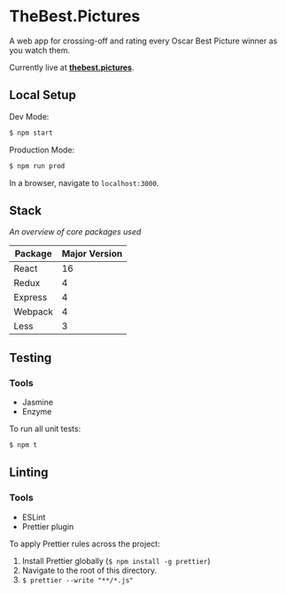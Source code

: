 # TheBest.Pictures

A web app for crossing-off and rating every Oscar Best Picture winner as you watch them.

Currently live at **[thebest.pictures](http://thebest.pictures)**.

## Local Setup

Dev Mode:

```bash
$ npm start
```

Production Mode:

```bash
$ npm run prod
```

In a browser, navigate to `localhost:3000`.

## Stack

_An overview of core packages used_

|Package|Major Version|
| --- | --- |
|React|16|
|Redux|4|
|Express|4|
|Webpack|4|
|Less|3|

## Testing

### Tools

- Jasmine
- Enzyme

To run all unit tests:

```bash
$ npm t
```

## Linting

### Tools

- ESLint
- Prettier plugin

To apply Prettier rules across the project:

1.  Install Prettier globally (`$ npm install -g prettier`)
2.  Navigate to the root of this directory.
3.  `$ prettier --write "**/*.js"`

